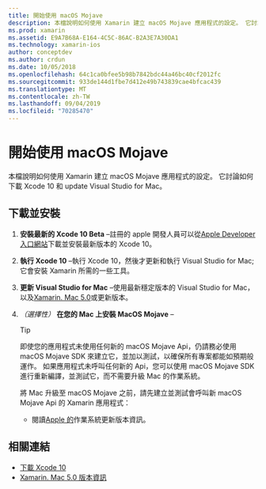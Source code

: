 ```yaml
---
title: 開始使用 macOS Mojave
description: 本檔說明如何使用 Xamarin 建立 macOS Mojave 應用程式的設定。 它討論如何下載 Xcode 10 和 update Visual Studio for Mac。
ms.prod: xamarin
ms.assetid: E9A7B68A-E164-4C5C-86AC-B2A3E7A30DA1
ms.technology: xamarin-ios
author: conceptdev
ms.author: crdun
ms.date: 10/05/2018
ms.openlocfilehash: 64c1ca0bfee5b98b7842bdc44a46bc40cf2012fc
ms.sourcegitcommit: 933de144d1fbe7d412e49b743839cae4bfcac439
ms.translationtype: MT
ms.contentlocale: zh-TW
ms.lasthandoff: 09/04/2019
ms.locfileid: "70285470"
---
```

# <a name="get-started-with-macos-mojave"></a>開始使用 macOS Mojave

本檔說明如何使用 Xamarin 建立 macOS Mojave 應用程式的設定。 它討論如何下載 Xcode 10 和 update Visual Studio for Mac。

## <a name="download-and-install"></a>下載並安裝

1. **安裝最新的 Xcode 10 Beta** –註冊的 apple 開發人員可以從[Apple Developer 入口網站](https://developer.apple.com/download/)下載並安裝最新版本的 Xcode 10。

2. **執行 Xcode 10** –執行 Xcode 10，然後才更新和執行 Visual Studio for Mac;它會安裝 Xamarin 所需的一些工具。

3. **更新 Visual Studio for Mac** –使用最新穩定版本的 Visual Studio for Mac，以及[Xamarin. Mac 5.0](https://github.com/xamarin/release-notes-archive/blob/master/release-notes/mac/xamarin.mac_5/xamarin.mac_5.0.md)或更新版本。

4. _（選擇性）_ **在您的 Mac 上安裝 MacOS Mojave** –

   > [!TIP]
   > 即使您的應用程式未使用任何新的 macOS Mojave Api，仍請務必使用 macOS Mojave SDK 來建立它，並加以測試，以確保所有專案都能如預期般運作。 如果應用程式未呼叫任何新的 Api，您可以使用 macOS Mojave SDK 進行重新編譯，並測試它，而不需要升級 Mac 的作業系統。
   >
   > 將 Mac 升級至 macOS Mojave 之前，請先建立並測試會呼叫新 macOS Mojave Api 的 Xamarin 應用程式：
   >
   > - 閱讀[Apple 的](https://developer.apple.com/download/)作業系統更新版本資訊。

## <a name="related-links"></a>相關連結

- [下載 Xcode 10](https://developer.apple.com/download/)
- [Xamarin. Mac 5.0 版本資訊](https://docs.microsoft.com/xamarin/mac/release-notes/5/5.0/)
